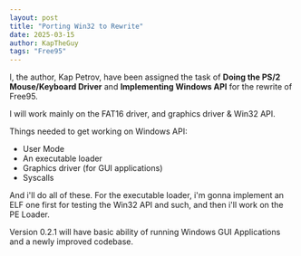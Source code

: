 ```yaml
---
layout: post
title: "Porting Win32 to Rewrite"
date: 2025-03-15
author: KapTheGuy
tags: "Free95"
---
```


I, the author, Kap Petrov, have been assigned the task of **Doing the PS/2 Mouse/Keyboard Driver** and **Implementing Windows API** for
the rewrite of Free95.

I will work mainly on the FAT16 driver, and graphics driver & Win32 API.

Things needed to get working on Windows API:
- User Mode
- An executable loader
- Graphics driver (for GUI applications)
- Syscalls

And i'll do all of these. For the executable loader, i'm gonna implement an ELF one first for testing the Win32 API and such, and
then i'll work on the PE Loader.

Version 0.2.1 will have basic ability of running Windows GUI Applications and a newly improved codebase.
